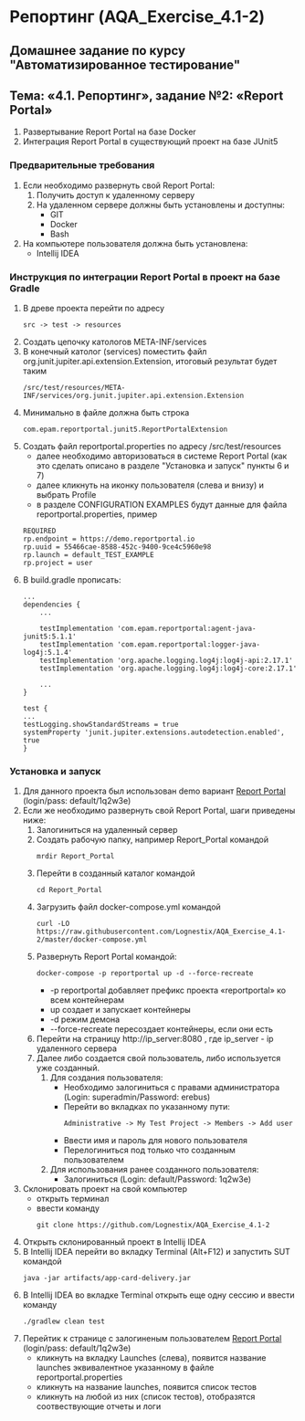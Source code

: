 # Репортинг (AQA_Exercise_4.1-2)
## Домашнее задание по курсу "Автоматизированное тестирование"
## Тема: «4.1. Репортинг», задание №2: «Report Portal»
1. Развертывание Report Portal на базе Docker
1. Интеграция Report Portal в существующий проект на базе JUnit5
### Предварительные требования
1. Если необходимо развернуть свой Report Portal:
	1. Получить доступ к удаленному серверу
	1. На удаленном сервере должны быть установлены и доступны:
		- GIT
		- Docker	
		- Bash
1. На компьютере пользователя должна быть установлена:
	- Intellij IDEA
### Инструкция по интеграции Report Portal в проект на базе Gradle
1. В древе проекта перейти по адресу
	```
	src -> test -> resources
	```
1. Создать цепочку катологов META-INF/services
1. В конечный католог (services) поместить файл org.junit.jupiter.api.extension.Extension, итоговый результат будет таким
	```
	/src/test/resources/META-INF/services/org.junit.jupiter.api.extension.Extension
	```
1. Минимально в файле должна быть строка
	```
	com.epam.reportportal.junit5.ReportPortalExtension
	```
1. Создать файл reportportal.properties по адресу /src/test/resources
	- далее необходимо авторизоваться в системе Report Portal (как это сделать описано в разделе "Установка и запуск" пункты 6 и 7)
	- далее кликнуть на иконку пользователя (слева и внизу) и выбрать Profile
	- в разделе CONFIGURATION EXAMPLES будут данные для файла reportportal.properties, пример
	```
	REQUIRED
	rp.endpoint = https://demo.reportportal.io
	rp.uuid = 55466cae-8588-452c-9400-9ce4c5960e98
	rp.launch = default_TEST_EXAMPLE
	rp.project = user
	```	
1. В build.gradle прописать:
	```
	...
	dependencies {
		...

		testImplementation 'com.epam.reportportal:agent-java-junit5:5.1.1'
		testImplementation 'com.epam.reportportal:logger-java-log4j:5.1.4'
		testImplementation 'org.apache.logging.log4j:log4j-api:2.17.1'
		testImplementation 'org.apache.logging.log4j:log4j-core:2.17.1'

		...
	}
	
	test {
	...
    testLogging.showStandardStreams = true
    systemProperty 'junit.jupiter.extensions.autodetection.enabled', true
	}
	```
### Установка и запуск
1. Для данного проекта был использован demo вариант [Report Portal](https://demo.reportportal.io) (login/pass: default/1q2w3e)
1. Если же необходимо развернуть свой Report Portal, шаги приведены ниже:
	1. Залогиниться на удаленный сервер
	1. Создать рабочую папку, например Report_Portal командой
		```
		mrdir Report_Portal
		```
	1. Перейти в созданный каталог командой
		```
		cd Report_Portal
		```
	1. Загрузить файл docker-compose.yml командой
		```
		curl -LO https://raw.githubusercontent.com/Lognestix/AQA_Exercise_4.1-2/master/docker-compose.yml
		```
	1. Развернуть Report Portal командой:
		```
		docker-compose -p reportportal up -d --force-recreate
		```
		- -p reportportal добавляет префикс проекта «reportportal» ко всем контейнерам
		- up создает и запускает контейнеры
		- -d режим демона
		- --force-recreate пересоздает контейнеры, если они есть	
	1. Перейти на страницу http://ip_server:8080 , где ip_server - ip удаленного сервера
	1. Далее либо создается свой пользователь, либо используется уже созданный.
		1. Для создания пользователя:
			- Необходимо залогиниться с правами администратора (Login: superadmin/Password: erebus)
			- Перейти во вкладках по указанному пути:
				```
				Administrative -> My Test Project -> Members -> Add user
				```
			- Ввести имя и пароль для нового пользователя
			- Перелогиниться под только что созданным пользователем
		1. Для использования ранее созданного пользователя:
			- Залогиниться (Login: default/Password: 1q2w3e)
1. Склонировать проект на свой компьютер
	- открыть терминал
	- ввести команду 
		```
		git clone https://github.com/Lognestix/AQA_Exercise_4.1-2
		```
1. Открыть склонированный проект в Intellij IDEA
1. В Intellij IDEA перейти во вкладку Terminal (Alt+F12) и запустить SUT командой
	```
	java -jar artifacts/app-card-delivery.jar
	```
1. В Intellij IDEA во вкладке Terminal открыть еще одну сессию и ввести команду
	```
	./gradlew clean test
	```
1. Перейтик к странице с залогиненым пользователем [Report Portal](https://demo.reportportal.io) (login/pass: default/1q2w3e)
	- кликнуть на вкладку Launches (слева), появится название launches эквивалентное указанному в файле reportportal.properties
	- кликнуть на название launches, появится список тестов
	- кликнуть на любой из них (список тестов), отобразятся соотвествующие отчеты и логи